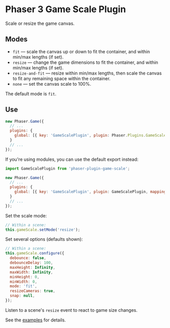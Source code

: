 Phaser 3 Game Scale Plugin
==========================

Scale or resize the game canvas.

Modes
-----

- `fit` — scale the canvas up or down to fit the container, and within min/max lengths (if set).
- `resize` — change the game dimensions to fit the container, and within min/max lengths (if set).
- `resize-and-fit` — resize within min/max lengths, then scale the canvas to fit any remaining space within the container.
- `none` — set the canvas scale to 100%.

The default mode is `fit`.

Use
---

```javascript
new Phaser.Game({
  // ...
  plugins: {
    global: [{ key: 'GameScalePlugin', plugin: Phaser.Plugins.GameScalePlugin, mapping: 'gameScale' }]
  }
  // ...
});
```

If you're using modules, you can use the default export instead:

```javascript
import GameScalePlugin from 'phaser-plugin-game-scale';

new Phaser.Game({
  // ...
  plugins: {
    global: [{ key: 'GameScalePlugin', plugin: GameScalePlugin, mapping: 'gameScale' }]
  }
  // ...
});
```

Set the scale mode:

```javascript
// Within a scene:
this.gameScale.setMode('resize');
```

Set several options (defaults shown):

```javascript
// Within a scene:
this.gameScale.configure({
  debounce: false,
  debounceDelay: 100,
  maxHeight: Infinity,
  maxWidth: Infinity,
  minHeight: 0,
  minWidth: 0,
  mode: 'fit',
  resizeCameras: true,
  snap: null,
});
```

Listen to a scene's `resize` event to react to game size changes.

See the [examples](./examples/) for details.
